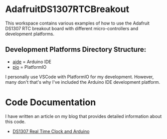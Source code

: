 # AdafruitDS1307RTCBreakout
This workspace contains various examples of how to use the Adafruit DS1307 RTC breakout board with different micro-controllers and development platforms.

## Development Platforms Directory Structure: 
* [aide](https://github.com/bobmixon/AdafruitDS1307RTCBreakout/tree/master/aide) = Arduino IDE
* [pio](https://github.com/bobmixon/AdafruitDS1307RTCBreakout/tree/master/pio) = PlatformIO

I personally use VSCode with PlatformIO for my development. However, many don't that's why I've included the Arduino IDE development platform.


# Code Documentation
I have written an article on my blog that provides detailed information about this code.
* [DS1307 Real Time Clock and Arduino](https://www.bobmixon.com/2020/03/real-time-clock-and-arduino/)
